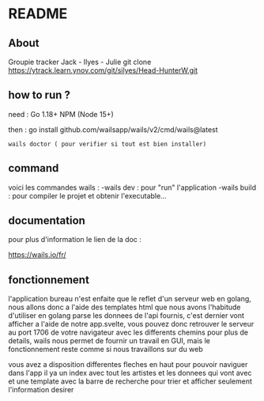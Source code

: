 # README

## About

Groupie tracker  Jack - Ilyes - Julie
git clone https://ytrack.learn.ynov.com/git/silyes/Head-HunterW.git

## how to run ?

need :
    Go 1.18+
    NPM (Node 15+)

then :
    go install github.com/wailsapp/wails/v2/cmd/wails@latest

    wails doctor ( pour verifier si tout est bien installer)


## command

voici les commandes wails : 
    -wails dev : pour "run" l'application
    -wails build : pour compiler le projet et obtenir l'executable...

## documentation

pour plus d'information le lien de la doc :

https://wails.io/fr/

## fonctionnement

l'application bureau n'est enfaite que le reflet d'un serveur web en golang, nous allons donc a l'aide des templates html que nous avons l'habitude d'utiliser en golang
parse les donnees de l'api fournis, c'est dernier vont afficher a l'aide de notre app.svelte, vous pouvez donc retrouver le serveur au port 1706 de votre navigateur avec 
les differents chemins pour plus de details, wails nous permet de fournir un travail en GUI, mais le fonctionnement reste comme si nous travaillons sur du web

vous avez a disposition differentes fleches en haut pour pouvoir naviguer dans l'app il ya un index avec tout les artistes et les donnees qui vont avec et une template
avec la barre de recherche pour trier et afficher seulement l'information desirer

